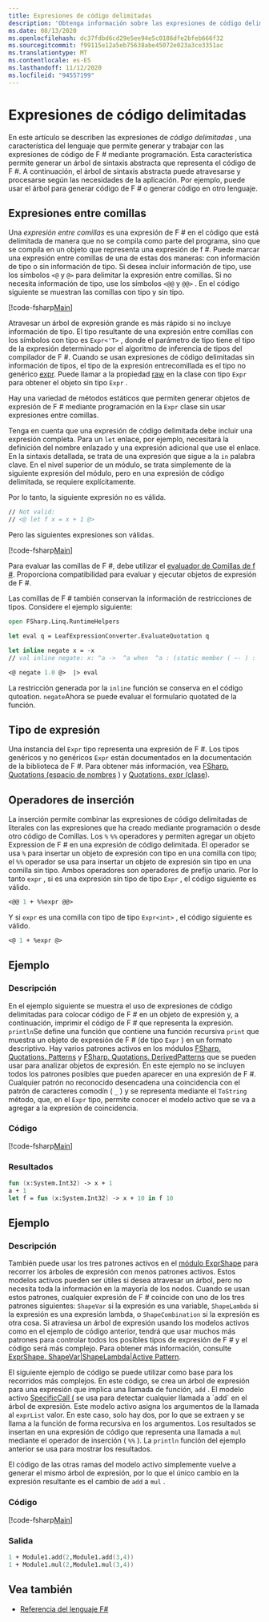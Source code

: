 ```yaml
---
title: Expresiones de código delimitadas
description: 'Obtenga información sobre las expresiones de código delimitadas de F #, una característica del lenguaje que permite generar y trabajar con las expresiones de código de F # mediante programación.'
ms.date: 08/13/2020
ms.openlocfilehash: dc37fdbd6cd29e5ee94e5c0186dfe2bfeb666f32
ms.sourcegitcommit: f99115e12a5eb75638abe45072e023a3ce3351ac
ms.translationtype: MT
ms.contentlocale: es-ES
ms.lasthandoff: 11/12/2020
ms.locfileid: "94557199"
---
```

# <a name="code-quotations"></a>Expresiones de código delimitadas

En este artículo se describen las expresiones de *código delimitadas* , una característica del lenguaje que permite generar y trabajar con las expresiones de código de F # mediante programación. Esta característica permite generar un árbol de sintaxis abstracta que representa el código de F #. A continuación, el árbol de sintaxis abstracta puede atravesarse y procesarse según las necesidades de la aplicación. Por ejemplo, puede usar el árbol para generar código de F # o generar código en otro lenguaje.

## <a name="quoted-expressions"></a>Expresiones entre comillas

Una *expresión entre comillas* es una expresión de F # en el código que está delimitada de manera que no se compila como parte del programa, sino que se compila en un objeto que representa una expresión de f #. Puede marcar una expresión entre comillas de una de estas dos maneras: con información de tipo o sin información de tipo. Si desea incluir información de tipo, use los símbolos `<@` y `@>` para delimitar la expresión entre comillas. Si no necesita información de tipo, use los símbolos `<@@` y `@@>` . En el código siguiente se muestran las comillas con tipo y sin tipo.

[!code-fsharp[Main](~/samples/snippets/fsharp/lang-ref-3/snippet501.fs)]

Atravesar un árbol de expresión grande es más rápido si no incluye información de tipo. El tipo resultante de una expresión entre comillas con los símbolos con tipo es `Expr<'T>` , donde el parámetro de tipo tiene el tipo de la expresión determinado por el algoritmo de inferencia de tipos del compilador de F #. Cuando se usan expresiones de código delimitadas sin información de tipos, el tipo de la expresión entrecomillada es el tipo no genérico [expr](https://fsharp.github.io/fsharp-core-docs/reference/fsharp-quotations-fsharpexpr.html). Puede llamar a la propiedad [raw](https://fsharp.github.io/fsharp-core-docs/reference/fsharp-quotations-fsharpexpr-1.html#Raw) en la clase con tipo `Expr` para obtener el objeto sin tipo `Expr` .

Hay una variedad de métodos estáticos que permiten generar objetos de expresión de F # mediante programación en la `Expr` clase sin usar expresiones entre comillas.

Tenga en cuenta que una expresión de código delimitada debe incluir una expresión completa. Para un `let` enlace, por ejemplo, necesitará la definición del nombre enlazado y una expresión adicional que use el enlace. En la sintaxis detallada, se trata de una expresión que sigue a la `in` palabra clave. En el nivel superior de un módulo, se trata simplemente de la siguiente expresión del módulo, pero en una expresión de código delimitada, se requiere explícitamente.

Por lo tanto, la siguiente expresión no es válida.

```fsharp
// Not valid:
// <@ let f x = x + 1 @>
```

Pero las siguientes expresiones son válidas.

[!code-fsharp[Main](~/samples/snippets/fsharp/lang-ref-3/snippet502.fs)]

Para evaluar las comillas de F #, debe utilizar el [evaluador de Comillas de f #](https://github.com/fsprojects/FSharp.Quotations.Evaluator). Proporciona compatibilidad para evaluar y ejecutar objetos de expresión de F #.

Las comillas de F # también conservan la información de restricciones de tipos. Considere el ejemplo siguiente:

```fsharp
open FSharp.Linq.RuntimeHelpers

let eval q = LeafExpressionConverter.EvaluateQuotation q

let inline negate x = -x
// val inline negate: x: ^a ->  ^a when  ^a : (static member ( ~- ) :  ^a ->  ^a)

<@ negate 1.0 @>  |> eval
```

La restricción generada por la `inline` función se conserva en el código qutoation. `negate`Ahora se puede evaluar el formulario quotated de la función.

## <a name="expr-type"></a>Tipo de expresión

Una instancia del `Expr` tipo representa una expresión de F #. Los tipos genéricos y no genéricos `Expr` están documentados en la documentación de la biblioteca de F #. Para obtener más información, vea [FSharp. Quotations (espacio de nombres](https://fsharp.github.io/fsharp-core-docs/reference/fsharp-quotations.html) ) y [Quotations. expr (clase](https://fsharp.github.io/fsharp-core-docs/reference/fsharp-quotations-fsharpexpr.html)).

## <a name="splicing-operators"></a>Operadores de inserción

La inserción permite combinar las expresiones de código delimitadas de literales con las expresiones que ha creado mediante programación o desde otro código de Comillas. Los `%` `%%` operadores y permiten agregar un objeto Expression de F # en una expresión de código delimitada. El operador se usa `%` para insertar un objeto de expresión con tipo en una comilla con tipo; el `%%` operador se usa para insertar un objeto de expresión sin tipo en una comilla sin tipo. Ambos operadores son operadores de prefijo unario. Por lo tanto `expr` , si es una expresión sin tipo de tipo `Expr` , el código siguiente es válido.

```fsharp
<@@ 1 + %%expr @@>
```

Y si `expr` es una comilla con tipo de tipo `Expr<int>` , el código siguiente es válido.

```fsharp
<@ 1 + %expr @>
```

## <a name="example"></a>Ejemplo

### <a name="description"></a>Descripción

En el ejemplo siguiente se muestra el uso de expresiones de código delimitadas para colocar código de F # en un objeto de expresión y, a continuación, imprimir el código de F # que representa la expresión. `println`Se define una función que contiene una función recursiva `print` que muestra un objeto de expresión de F # (de tipo `Expr` ) en un formato descriptivo. Hay varios patrones activos en los módulos [FSharp. Quotations. Patterns](https://fsharp.github.io/fsharp-core-docs/reference/fsharp-quotations-patternsmodule.html) y [FSharp. Quotations. DerivedPatterns](https://fsharp.github.io/fsharp-core-docs/reference/fsharp-quotations-derivedpatternsmodule.html) que se pueden usar para analizar objetos de expresión. En este ejemplo no se incluyen todos los patrones posibles que pueden aparecer en una expresión de F #. Cualquier patrón no reconocido desencadena una coincidencia con el patrón de caracteres comodín ( `_` ) y se representa mediante el `ToString` método, que, en el `Expr` tipo, permite conocer el modelo activo que se va a agregar a la expresión de coincidencia.

### <a name="code"></a>Código

[!code-fsharp[Main](~/samples/snippets/fsharp/lang-ref-3/snippet601.fs)]

### <a name="output"></a>Resultados

```fsharp
fun (x:System.Int32) -> x + 1
a + 1
let f = fun (x:System.Int32) -> x + 10 in f 10
```

## <a name="example"></a>Ejemplo

### <a name="description"></a>Descripción

También puede usar los tres patrones activos en el [módulo ExprShape](https://fsharp.github.io/fsharp-core-docs/reference/fsharp-quotations-exprshapemodule.html) para recorrer los árboles de expresión con menos patrones activos. Estos modelos activos pueden ser útiles si desea atravesar un árbol, pero no necesita toda la información en la mayoría de los nodos. Cuando se usan estos patrones, cualquier expresión de F # coincide con uno de los tres patrones siguientes: `ShapeVar` si la expresión es una variable, `ShapeLambda` si la expresión es una expresión lambda, o `ShapeCombination` si la expresión es otra cosa. Si atraviesa un árbol de expresión usando los modelos activos como en el ejemplo de código anterior, tendrá que usar muchos más patrones para controlar todos los posibles tipos de expresión de F # y el código será más complejo. Para obtener más información, consulte [ExprShape. ShapeVar&#124;ShapeLambda&#124;Active Pattern](https://fsharp.github.io/fsharp-core-docs/reference/fsharp-quotations-exprshapemodule.html#(%20|ShapeVar|ShapeLambda|ShapeCombination|%20)).

El siguiente ejemplo de código se puede utilizar como base para los recorridos más complejos. En este código, se crea un árbol de expresión para una expresión que implica una llamada de función, `add` . El modelo activo [SpecificCall (](https://fsharp.github.io/fsharp-core-docs/reference/fsharp-quotations-derivedpatternsmodule.html#(%20|SpecificCall|_|%20)) se usa para detectar cualquier llamada a `add` en el árbol de expresión. Este modelo activo asigna los argumentos de la llamada al `exprList` valor. En este caso, solo hay dos, por lo que se extraen y se llama a la función de forma recursiva en los argumentos. Los resultados se insertan en una expresión de código que representa una llamada a `mul` mediante el operador de inserción ( `%%` ). La `println` función del ejemplo anterior se usa para mostrar los resultados.

El código de las otras ramas del modelo activo simplemente vuelve a generar el mismo árbol de expresión, por lo que el único cambio en la expresión resultante es el cambio de `add` a `mul` .

### <a name="code"></a>Código

[!code-fsharp[Main](~/samples/snippets/fsharp/lang-ref-3/snippet701.fs)]

### <a name="output"></a>Salida

```fsharp
1 + Module1.add(2,Module1.add(3,4))
1 + Module1.mul(2,Module1.mul(3,4))
```

## <a name="see-also"></a>Vea también

- [Referencia del lenguaje F#](index.md)
